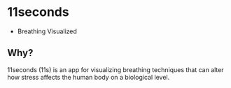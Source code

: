 # 11seconds

- Breathing Visualized

## Why?

11seconds (11s) is an app for visualizing breathing techniques that can alter how stress affects the human body on a biological level.